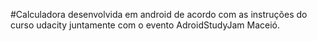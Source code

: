 #Calculadora desenvolvida em android de acordo com as instruções do curso udacity juntamente com o evento AdroidStudyJam Maceió.
